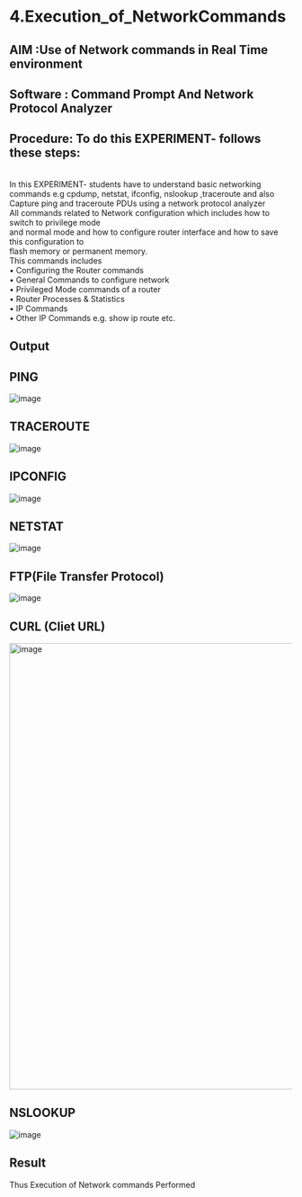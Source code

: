 # 4.Execution_of_NetworkCommands
## AIM :Use of Network commands in Real Time environment
## Software : Command Prompt And Network Protocol Analyzer
## Procedure: To do this EXPERIMENT- follows these steps:
<BR>
In this EXPERIMENT- students have to understand basic networking commands e.g cpdump, netstat, ifconfig, nslookup ,traceroute and also Capture ping and traceroute PDUs using a network protocol analyzer 
<BR>
All commands related to Network configuration which includes how to switch to privilege mode
<BR>
and normal mode and how to configure router interface and how to save this configuration to
<BR>
flash memory or permanent memory.
<BR>
This commands includes
<BR>
• Configuring the Router commands
<BR>
• General Commands to configure network
<BR>
• Privileged Mode commands of a router 
<BR>
• Router Processes & Statistics
<BR>
• IP Commands
<BR>
• Other IP Commands e.g. show ip route etc.
<BR>

## Output
## PING
![image](https://github.com/user-attachments/assets/e5705c37-cc8d-4fc8-8597-1573809e5ccb)


## TRACEROUTE
![image](https://github.com/user-attachments/assets/e067648f-44d3-41a2-9914-066ae216f36d)


## IPCONFIG
![image](https://github.com/user-attachments/assets/a7de6211-3a85-4e6b-a884-b76eece8f88e)


## NETSTAT
![image](https://github.com/user-attachments/assets/69f29000-a0fc-4c7e-adbd-d6cf4951a0db)


## FTP(File Transfer Protocol)
![image](https://github.com/user-attachments/assets/c3380684-16e5-45a8-8bed-1ef8a01839a4)


## CURL (Cliet URL)
<img width="794" alt="image" src="https://github.com/user-attachments/assets/5b41c237-46a9-43da-ac4b-70361d1e794b">


## NSLOOKUP
![image](https://github.com/user-attachments/assets/29b58a89-4437-4d7c-8df6-978793c533a3)

## Result
Thus Execution of Network commands Performed 
